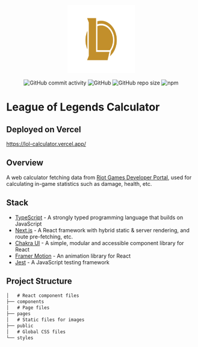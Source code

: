 <br />

<p align="center">
  <a href="https://lol-calculator.vercel.app/">
    <img src="doc/lol-logo.svg" alt="league of legends logo black" width="180" height="180">
  </a>  
</p>

<p align="center">
  <img alt="GitHub commit activity" src="https://img.shields.io/github/commit-activity/m/the-parking-lot/lol-calculator">
  <img alt="GitHub" src="https://img.shields.io/github/license/the-parking-lot/lol-calculator">
  <img alt="GitHub repo size" src="https://img.shields.io/github/repo-size/the-parking-lot/lol-calculator">
  <img alt="npm" src="https://img.shields.io/npm/v/next">
</p>

<!-- DOCUMENTATION -->
# League of Legends Calculator
## Deployed on Vercel

https://lol-calculator.vercel.app/

## Overview

A web calculator fetching data from [Riot Games Developer Portal](https://developer.riotgames.com/), used for calculating in-game statistics such as damage, health, etc. 

## Stack

- [TypeScript](https://www.typescriptlang.org/) - A strongly typed programming language that builds on JavaScript
- [Next.js](https://nextjs.org/) - A React framework with hybrid static & server rendering, and route pre-fetching, etc.
- [Chakra UI](https://chakra-ui.com/) - A simple, modular and accessible component library for React
- [Framer Motion](https://www.framer.com/motion/) - An animation library for React
- [Jest](https://jestjs.io/) - A JavaScript testing framework

## Project Structure

```
│   # React component files
├── components
│   # Page files
├── pages
│   # Static files for images
├── public
│   # Global CSS files
└── styles
```
